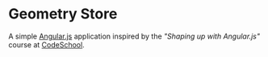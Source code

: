 # Geometry Store

A simple [Angular.js](https://angularjs.org/) application inspired by the _"Shaping up with Angular.js"_ course at [CodeSchool](https://www.codeschool.com/).